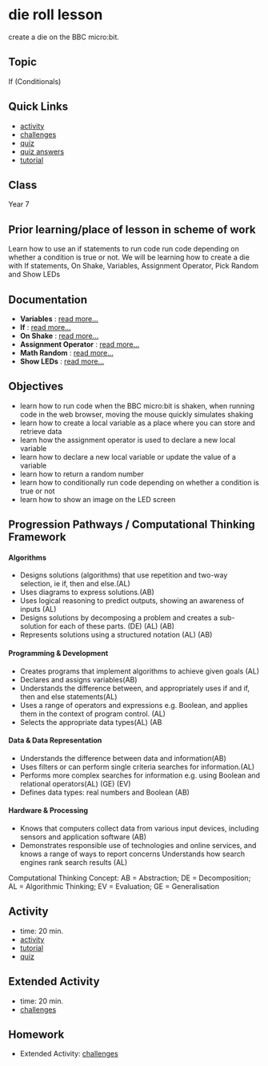 # die roll lesson

create a die on the BBC micro:bit.

## Topic

If (Conditionals)

## Quick Links

* [activity](/microbit/lessons/die-roll/activity)
* [challenges](/microbit/lessons/die-roll/challenges)
* [quiz](/microbit/lessons/die-roll/quiz)
* [quiz answers](/microbit/lessons/die-roll/quiz-answers)
* [tutorial](/microbit/lessons/die-roll/tutorial)

## Class

Year 7

## Prior learning/place of lesson in scheme of work

Learn how to use an if statements to run code run code depending on whether a condition is true or not. We will be learning how to create a die with If statements, On Shake, Variables, Assignment Operator, Pick Random and Show LEDs

## Documentation

* **Variables** : [read more...](/microbit/reference/variables/var)
* **If** : [read more...](/microbit/reference/logic/if)
* **On Shake** : [read more...](/microbit/reference/input/on-gesture)
* **Assignment Operator** : [read more...](/microbit/reference/variables/assign)
* **Math Random** : [read more...](/microbit/js/math)
* **Show LEDs** : [read more...](/microbit/reference/basic/show-leds)

## Objectives

* learn how to run code when the BBC micro:bit is shaken, when running code in the web browser, moving the mouse quickly simulates shaking
* learn how to create a local variable as a place where you can store and retrieve data
* learn how the assignment operator is used to declare a new local variable
* learn how to declare a new local variable or update the value of a variable
* learn how to return a random number
* learn how to conditionally run code depending on whether a condition is true or not
* learn how to show an image on the LED screen

## Progression Pathways / Computational Thinking Framework

#### Algorithms

* Designs solutions (algorithms) that use repetition and two-way  selection, ie if, then and else.(AL)
* Uses diagrams to express solutions.(AB)
*  Uses logical reasoning to predict  outputs, showing an awareness of inputs (AL)
*  Designs solutions  by decomposing a problem and creates a sub-solution for each of these parts. (DE) (AL) (AB)
* Represents solutions using a structured notation (AL) (AB)

#### Programming & Development

* Creates programs that implement algorithms to achieve given goals (AL)
*  Declares and assigns variables(AB)
* Understands the difference between, and appropriately uses if and if, then and else statements(AL)
* Uses a range of operators and expressions e.g. Boolean, and applies them in the context of program control. (AL)
* Selects the appropriate data types(AL) (AB

#### Data & Data Representation

* Understands the difference between data and information(AB)
* Uses filters or can perform single criteria searches for information.(AL)
* Performs more complex searches for information e.g. using Boolean and relational operators(AL) (GE) (EV)
* Defines data types: real numbers and Boolean (AB)

#### Hardware & Processing

* Knows that computers collect data from various input devices, including sensors and application software (AB)
* Demonstrates responsible use of technologies and online services, and knows a range of ways to report concerns Understands how search engines rank search results (AL)

Computational Thinking Concept: AB = Abstraction; DE = Decomposition; AL = Algorithmic Thinking; EV = Evaluation; GE = Generalisation

## Activity

* time: 20 min.
* [activity](/microbit/lessons/die-roll/activity)
* [tutorial](/microbit/lessons/die-roll/tutorial)
* [quiz](/microbit/lessons/die-roll/quiz)

## Extended Activity

* time: 20 min.
* [challenges](/microbit/lessons/die-roll/challenges)

## Homework

* Extended Activity: [challenges](/microbit/lessons/die-roll/challenges)

